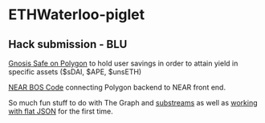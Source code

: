 # ETHWaterloo-piglet
## Hack submission - BLU

[Gnosis Safe on Polygon](https://polygonscan.com/address/0xDcece7aAEF7B2F825Ee749605B59B5E5dcf173CC#code) to hold user savings in order to attain yield in specific assets ($sDAI, $APE, $unsETH)

[NEAR BOS Code](https://bos.gg/#/mob.near/widget/WidgetSource?src=chloe.near/widget/piglet) connecting Polygon backend to NEAR front end.

So much fun stuff to do with The Graph and [substreams](https://github.com/doulos819/ETHWaterloo-piglet/blob/main/piglet-poly-dai-stream.json) as well as [working with flat JSON]() for the first time.
